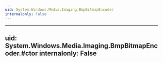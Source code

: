 ```yaml
---
uid: System.Windows.Media.Imaging.BmpBitmapEncoder
internalonly: False
---
```


---
uid: System.Windows.Media.Imaging.BmpBitmapEncoder.#ctor
internalonly: False
---
